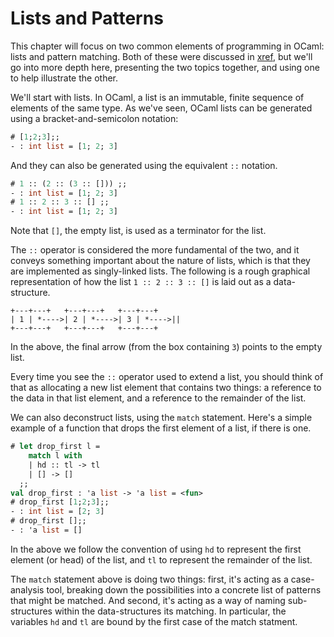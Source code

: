 # Lists and Patterns

This chapter will focus on two common elements of programming in
OCaml: lists and pattern matching.  Both of these were discussed in
[xref](#a-guided-tour), but we'll go into more depth here, presenting
the two topics together, and using one to help illustrate the other.

We'll start with lists.  In OCaml, a list is an immutable, finite
sequence of elements of the same type.  As we've seen, OCaml lists can
be generated using a bracket-and-semicolon notation:

```ocaml
# [1;2;3];;
- : int list = [1; 2; 3]
```

And they can also be generated using the equivalent `::` notation.

```ocaml
# 1 :: (2 :: (3 :: [])) ;;
- : int list = [1; 2; 3]
# 1 :: 2 :: 3 :: [] ;;
- : int list = [1; 2; 3]
```

Note that `[]`, the empty list, is used as a terminator for the list.

The `::` operator is considered the more fundamental of the two, and
it conveys something important about the nature of lists, which is
that they are implemented as singly-linked lists.  The following is a
rough graphical representation of how the list `1 :: 2 :: 3 :: []` is
laid out as a data-structure.


```
+---+---+   +---+---+   +---+---+
| 1 | *---->| 2 | *---->| 3 | *---->||
+---+---+   +---+---+   +---+---+
```

In the above, the final arrow (from the box containing `3`)
points to the empty list.

Every time you see the `::` operator used to extend a list, you should
think of that as allocating a new list element that contains two
things: a reference to the data in that list element, and a reference
to the remainder of the list.

We can also deconstruct lists, using the `match` statement.  Here's a
simple example of a function that drops the first element of a list,
if there is one.

```ocaml
# let drop_first l =
    match l with
    | hd :: tl -> tl
    | [] -> []
  ;;
val drop_first : 'a list -> 'a list = <fun>
# drop_first [1;2;3];;
- : int list = [2; 3]
# drop_first [];;
- : 'a list = []
```

In the above we follow the convention of using `hd` to represent the
first element (or head) of the list, and `tl` to represent the
remainder of the list.

The `match` statement above is doing two things: first, it's acting as
a case-analysis tool, breaking down the possibilities into a concrete
list of patterns that might be matched.  And second, it's acting as a
way of naming sub-structures within the data-structures its matching.
In particular, the variables `hd` and `tl` are bound by the first case
of the match statment.



